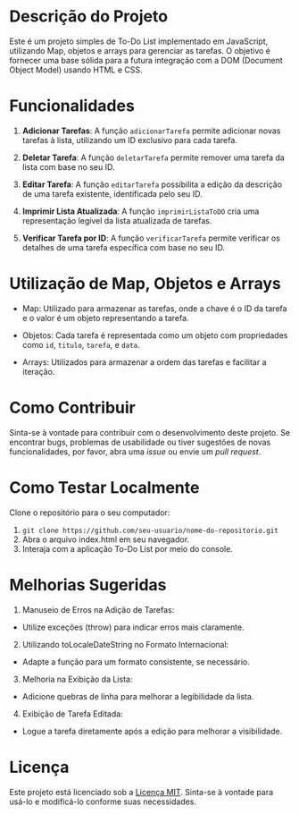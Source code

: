# Descrição do Projeto
Este é um projeto simples de To-Do List implementado em JavaScript, utilizando Map, objetos e arrays para gerenciar as tarefas. O objetivo é fornecer uma base sólida para a futura integração com a DOM (Document Object Model) usando HTML e CSS.

# Funcionalidades
1. **Adicionar Tarefas**: A função `adicionarTarefa` permite adicionar novas tarefas à lista, utilizando um ID exclusivo para cada tarefa.

2. **Deletar Tarefa**: A função `deletarTarefa` permite remover uma tarefa da lista com base no seu ID.

3. **Editar Tarefa**: A função `editarTarefa` possibilita a edição da descrição de uma tarefa existente, identificada pelo seu ID.

4. **Imprimir Lista Atualizada**: A função `imprimirListaToDO` cria uma representação legível da lista atualizada de tarefas.

5. **Verificar Tarefa por ID**: A função `verificarTarefa` permite verificar os detalhes de uma tarefa específica com base no seu ID.

# Utilização de Map, Objetos e Arrays
- Map: Utilizado para armazenar as tarefas, onde a chave é o ID da tarefa e o valor é um objeto representando a tarefa.

- Objetos: Cada tarefa é representada como um objeto com propriedades como `id`, `titulo`, `tarefa`, e `data`.

- Arrays: Utilizados para armazenar a ordem das tarefas e facilitar a iteração.

# Como Contribuir
Sinta-se à vontade para contribuir com o desenvolvimento deste projeto. Se encontrar bugs, problemas de usabilidade ou tiver sugestões de novas funcionalidades, por favor, abra uma _issue_ ou envie um _pull request_.

# Como Testar Localmente
Clone o repositório para o seu computador:

1. `git clone https://github.com/seu-usuario/nome-do-repositorio.git`
2. Abra o arquivo index.html em seu navegador.
3. Interaja com a aplicação To-Do List por meio do console.

# Melhorias Sugeridas

1. Manuseio de Erros na Adição de Tarefas:
  - Utilize exceções (throw) para indicar erros mais claramente.
    
2. Utilizando toLocaleDateString no Formato Internacional:
  - Adapte a função para um formato consistente, se necessário.
    
3. Melhoria na Exibição da Lista:
  - Adicione quebras de linha para melhorar a legibilidade da lista.
    
4. Exibição de Tarefa Editada:
  - Logue a tarefa diretamente após a edição para melhorar a visibilidade.
    
# Licença
Este projeto está licenciado sob a [Licença MIT](https://github.com/VictorCallegari/toDo_list/blob/master/LICENSE). Sinta-se à vontade para usá-lo e modificá-lo conforme suas necessidades.
